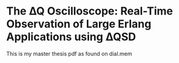 # The ∆Q Oscilloscope: Real-Time Observation of Large Erlang Applications using ∆QSD
This is my master thesis pdf as found on dial.mem 
